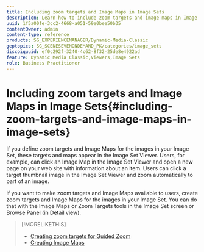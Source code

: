 ```yaml
---
title: Including zoom targets and Image Maps in Image Sets
description: Learn how to include zoom targets and image maps in Image Sets.
uuid: 1f5a00fe-3cc2-4668-a051-59e0bee50b35
contentOwner: admin
content-type: reference
products: SG_EXPERIENCEMANAGER/Dynamic-Media-Classic
geptopics: SG_SCENESEVENONDEMAND_PK/categories/image_sets
discoiquuid: ef0c292f-3240-4c62-8f32-25de8e4922ad
feature: Dynamic Media Classic,Viewers,Image Sets
role: Business Practitioner
---
```


# Including zoom targets and Image Maps in Image Sets{#including-zoom-targets-and-image-maps-in-image-sets}

If you define zoom targets and Image Maps for the images in your Image Set, these targets and maps appear in the Image Set Viewer. Users, for example, can click an Image Map in the Image Set Viewer and open a new page on your web site with information about an item. Users can click a target thumbnail image in the Image Set Viewer and zoom automatically to part of an image.

If you want to make zoom targets and Image Maps available to users, create zoom targets and Image Maps for the images in your Image Set. You can do that with the Image Maps or Zoom Targets tools in the Image Set screen or Browse Panel (in Detail view).

>[!MORELIKETHIS]
>
>* [Creating zoom targets for Guided Zoom](creating-zoom-targets-guided-zoom.md#creating_zoom_targets_for_guided_zoom)
>* [Creating Image Maps](creating-image-maps.md#creating_image_maps)
